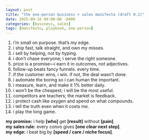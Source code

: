 ```yaml
---
layout: post
title: "the one-person business + sales manifesto (draft 0.1)"
date: 2025-09-16 09:00:00 -0400
categories: [business, sales]
tags: [manifesto, playbook, one-person]
---
```




1) i’m small on purpose. that’s my edge.  
2) i ship fast, talk straight, and own my misses.  
3) i sell by helping, not by hyping.  
4) i don’t chase everyone; i serve the right someone.  
5) price is a promise—i earn it in outcomes, not adjectives.  
6) follow-up beats fancy funnels. every time.  
7) if the customer wins, i win. if not, the deal wasn’t done.  
8) i automate the boring so i can human the important.  
9) i measure, learn, and make it 1% better daily.  
10) i won’t be the cheapest; i will be the most useful.  
11) competitors are teachers; the market is feedback.  
12) i protect cash like oxygen and spend on what compounds.  
13) i tell the truth even when it costs me.  
14) i play the long game.

**my promise:** i help **[who]** get **[result]** without **[pain]**.  
**my sales rule:** every convo gives **[one clear next step]**.  
**my edge:** i beat big by **[speed / care / niche focus]**.
